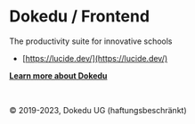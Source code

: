 # Dokedu / Frontend

The productivity suite for innovative schools

- [https://lucide.dev/](https://lucide.dev/)

**[Learn more about Dokedu](https://dokedu.org)**

<br />

© 2019-2023, Dokedu UG (haftungsbeschränkt)
